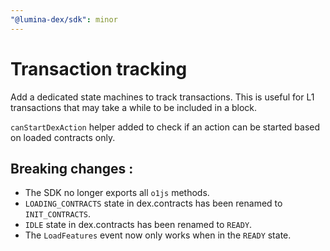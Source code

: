 ```yaml
---
"@lumina-dex/sdk": minor
---
```


# Transaction tracking

Add a dedicated state machines to track transactions. This is useful for L1 transactions that may take a while to be included in a block.

`canStartDexAction` helper added to check if an action can be started based on loaded contracts only.

## Breaking changes :

- The SDK no longer exports all `o1js` methods.
- `LOADING_CONTRACTS` state in dex.contracts has been renamed to `INIT_CONTRACTS`.
- `IDLE` state in dex.contracts has been renamed to `READY`.
- The `LoadFeatures` event now only works when in the `READY` state.
